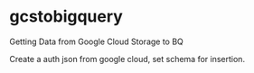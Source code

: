 # gcstobigquery
Getting Data from Google Cloud Storage to BQ

Create a auth json from google cloud, set schema for insertion.

